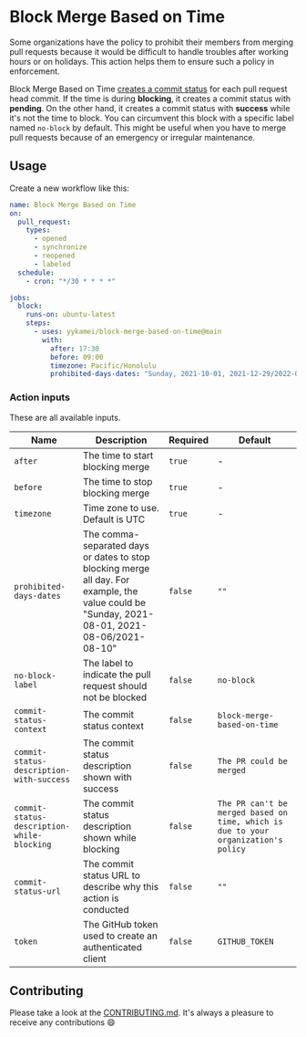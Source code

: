 # Block Merge Based on Time

Some organizations have the policy to prohibit their members from merging pull requests because it would be difficult to
handle troubles after working hours or on holidays. This action helps them to ensure such a policy in enforcement.

Block Merge Based on Time
[creates a commit status](https://docs.github.com/en/rest/reference/repos#create-a-commit-status) for each pull request
head commit. If the time is during **blocking**, it creates a commit status with **pending**. On the other hand, it
creates a commit status with **success** while it's not the time to block. You can circumvent this block with a specific
label named `no-block` by default. This might be useful when you have to merge pull requests because of an emergency or
irregular maintenance.

## Usage

Create a new workflow like this:

```yaml
name: Block Merge Based on Time
on:
  pull_request:
    types:
      - opened
      - synchronize
      - reopened
      - labeled
  schedule:
    - cron: "*/30 * * * *"

jobs:
  block:
    runs-on: ubuntu-latest
    steps:
      - uses: yykamei/block-merge-based-on-time@main
        with:
          after: 17:30
          before: 09:00
          timezone: Pacific/Honolulu
          prohibited-days-dates: "Sunday, 2021-10-01, 2021-12-29/2022-01-04"
```

### Action inputs

These are all available inputs.

| Name                                       | Description                                                                                                                                   | Required | Default                                                                            |
| ------------------------------------------ | --------------------------------------------------------------------------------------------------------------------------------------------- | -------- | ---------------------------------------------------------------------------------- |
| `after`                                    | The time to start blocking merge                                                                                                              | `true`   | -                                                                                  |
| `before`                                   | The time to stop blocking merge                                                                                                               | `true`   | -                                                                                  |
| `timezone`                                 | Time zone to use. Default is UTC                                                                                                              | `true`   | -                                                                                  |
| `prohibited-days-dates`                    | The comma-separated days or dates to stop blocking merge all day. For example, the value could be "Sunday, 2021-08-01, 2021-08-06/2021-08-10" | `false`  | `""`                                                                               |
| `no-block-label`                           | The label to indicate the pull request should not be blocked                                                                                  | `false`  | `no-block`                                                                         |
| `commit-status-context`                    | The commit status context                                                                                                                     | `false`  | `block-merge-based-on-time`                                                        |
| `commit-status-description-with-success`   | The commit status description shown with success                                                                                              | `false`  | `The PR could be merged`                                                           |
| `commit-status-description-while-blocking` | The commit status description shown while blocking                                                                                            | `false`  | `The PR can't be merged based on time, which is due to your organization's policy` |
| `commit-status-url`                        | The commit status URL to describe why this action is conducted                                                                                | `false`  | `""`                                                                               |
| `token`                                    | The GitHub token used to create an authenticated client                                                                                       | `false`  | `GITHUB_TOKEN`                                                                     |

## Contributing

Please take a look at
the [CONTRIBUTING.md](https://github.com/yykamei/block-merge-based-on-time/blob/main/CONTRIBUTING.md). It's always a
pleasure to receive any contributions 😄
